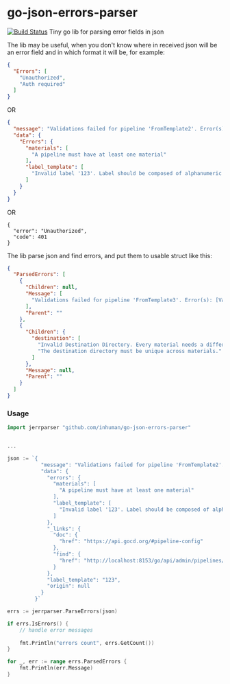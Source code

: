 # go-json-errors-parser 

[![Build Status](https://travis-ci.org/inhuman/go-json-errors-parser.svg?branch=master)](https://travis-ci.org/inhuman/go-json-errors-parser)
Tiny go lib for parsing error fields in json

The lib may be useful, when you don't know where in received json will be an error field and in which format it will be, 
for example:
```json
{
  "Errors": [
    "Unauthorized",
    "Auth required"
  ]
}
``` 
OR
```json
{
  "message": "Validations failed for pipeline 'FromTemplate2'. Error(s): [Validation failed.]. Please correct and resubmit.",
  "data": {
    "Errors": {
      "materials": [
        "A pipeline must have at least one material"
      ],
      "label_template": [
        "Invalid label '123'. Label should be composed of alphanumeric text, it can contain the build number as ${COUNT}, can contain a material revision as ${<material-name>} of ${<material-name>[:<number>]}, or use params as #{<param-name>}."
      ]
    }
  }
}
```
OR
```
{
  "error": "Unauthorized",
  "code": 401
}
```

The lib parse json and find errors, and put them to usable struct like this:
```json
{
  "ParsedErrors": [
    {
      "Children": null,
      "Message": [
        "Validations failed for pipeline 'FromTemplate3'. Error(s): [Validation failed.]. Please correct and resubmit."
      ],
      "Parent": ""
    },
    {
      "Children": {
        "destination": [
          "Invalid Destination Directory. Every material needs a different destination directory and the directories should not be nested.",
          "The destination directory must be unique across materials."
        ]
      },
      "Message": null,
      "Parent": ""
    }
  ]
}
```


### Usage

```go
import jerrparser "github.com/inhuman/go-json-errors-parser"


...

json := `{
           "message": "Validations failed for pipeline 'FromTemplate2'. Error(s): [Validation failed.]. Please correct and resubmit.",
           "data": {
             "errors": {
               "materials": [
                 "A pipeline must have at least one material"
               ],
               "label_template": [
                 "Invalid label '123'. Label should be composed of alphanumeric text, it can contain the build number as ${COUNT}, can contain a material revision as ${<material-name>} of ${<material-name>[:<number>]}, or use params as #{<param-name>}."
               ]
             },
             "_links": {
               "doc": {
                 "href": "https://api.gocd.org/#pipeline-config"
               },
               "find": {
                 "href": "http://localhost:8153/go/api/admin/pipelines/:pipeline_name"
               }
             },
             "label_template": "123",
             "origin": null
           }
         }`

errs := jerrparser.ParseErrors(json)

if errs.IsErrors() {
	// handle error messages
	
	fmt.Println("errors count", errs.GetCount())
}

for _, err := range errs.ParsedErrors {
	fmt.Println(err.Message)
}

```